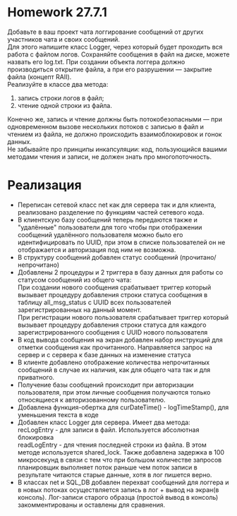 # Homework 27.7.1
Добавьте в ваш проект чата логгирование сообщений от других участников чата и своих сообщений.\
Для этого напишите класс Logger, через который будет проходить вся работа с файлом логов. Сохраняйте сообщения в файл на диске, можете назвать его log.txt.
При создании объекта логгера должно производиться открытие файла, а при его разрушении — закрытие файла (концепт RAII).\
Реализуйте в классе два метода:
1) запись строки логов в файл;
2) чтение одной строки из файла.

Конечно же, запись и чтение должны быть потокобезопасными — при одновременном вызове нескольких потоков с записью в файл и чтением из файла, не должно происходить
взаимоблокировок и гонок данных.\
Не забывайте про принципы инкапсуляции: код, пользующийся вашими методами чтения и записи, не должен знать про многопоточность.
# Реализация
- Переписан сетевой класс net как для сервера так и для клиента, реализовано разделение по функциям частей сетевого кода.
- В клиентскую базу сообщений теперь передаются также и "удалённые" пользователи для того чтобы при отображении сообщений удалённого пользователя можно было его идентифицировать по UUID,
 при этом в списке пользователей он не отображается и авторизация под ним не возможна.
- В структуру сообщений добавлен статус сообщений (прочитано/непрочитано)
- Добавлены 2 процедуры и 2 триггера в базу данных для работы со статусом сообщений из общего чата:\
При создании нового сообщения срабатывает триггер который вызывает процедуру добавления строки статуса сообщения в таблицу all_msg_status с UUID всех пользователей
зарегистрированных на данный момент.\
При регистрации нового пользователя срабатывает триггер который вызывает процедуру добавления строки статуса для каждого зарегистрированного сообщения с UUID нового
 пользователя
- В код вывода сообщения на экран добавлен набор инструкций для отметки сообщения как прочитанного. Направляется запрос на сервер и с сервера к базе данных на изменение статуса
- В клиенте добавлено отображение количества непрочитанных сообщений в случае их наличия, как для общего чата так и для приватного.
- Получение базы сообщений происходит при авторизации пользователя, при этом личные сообщения получаются только относящиеся к авторизованному пользователю.
- Добавлена функция-обертка для curDateTime() - logTimeStamp(), для уменьшения текста в коде
- Добавлен класс Logger для сервера. Имеет два метода:\
recLogEntry - для записи в файл. Используется абсолютная блокировка\
readLogEntry - для чтения последней строки из файла. В этом методе используется shared_lock. Также добавлена задержка в 100 микросекунд в связи с тем что при большом количестве запросов
 планировщик выполняет поток раньше чем поток записи в результате читаются старые данные, хотя в лог пишется верно. 
- В классах net и SQL_DB добавлен перехват сообщений для логгера и в новых потоках осуществляется запись в лог + вывод на экран(в консоль). Лог-записи старого образца
(простой вывод в консоль) закомментированы и оставлены для сравнения.
